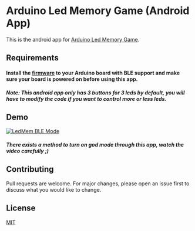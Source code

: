 # Arduino Led Memory Game (Android App)

This is the android app for [Arduino Led Memory Game](https://github.com/Hanzyusuf/arduino_ledmem_fw).

## Requirements

#### Install the [firmware](https://github.com/Hanzyusuf/arduino_ledmem_fw) to your Arduino board with BLE support and make sure your board is powered on before using this app.

##### Note: This android app only has 3 buttons for 3 leds by default, you will have to modify the code if you want to control more or less leds.

## Demo

[![LedMem BLE Mode](http://i3.ytimg.com/vi/YGHFWe7IwpE/hqdefault.jpg)](https://youtu.be/YGHFWe7IwpE "LedMem BLE Mode")

##### There exists a method to turn on god mode through this app, watch the video carefully ;)

## Contributing
Pull requests are welcome. For major changes, please open an issue first to discuss what you would like to change.

## License
[MIT](https://choosealicense.com/licenses/mit/)
